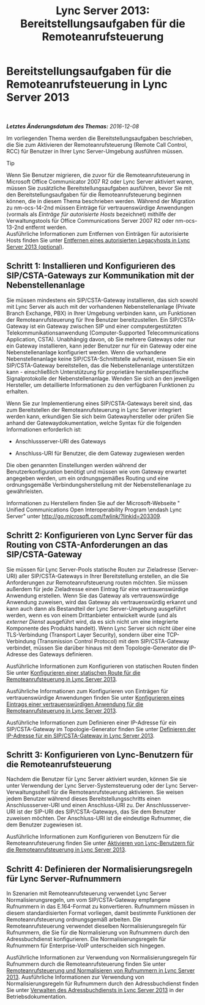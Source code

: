 ﻿---
title: 'Lync Server 2013: Bereitstellungsaufgaben für die Remoteanrufsteuerung'
TOCTitle: Bereitstellungsaufgaben für die Remoteanrufsteuerung
ms:assetid: 20218871-4f27-4611-9b7e-c0ca55908284
ms:mtpsurl: https://technet.microsoft.com/de-de/library/Gg558624(v=OCS.15)
ms:contentKeyID: 49293392
ms.date: 12/10/2016
mtps_version: v=OCS.15
ms.translationtype: HT
---

# Bereitstellungsaufgaben für die Remoteanrufsteuerung in Lync Server 2013

 

_**Letztes Änderungsdatum des Themas:** 2016-12-08_

Im vorliegenden Thema werden die Bereitstellungsaufgaben beschrieben, die Sie zum Aktivieren der Remoteanrufsteuerung (Remote Call Control, RCC) für Benutzer in Ihrer Lync Server-Umgebung ausführen müssen.


> [!TIP]
> Wenn Sie Benutzer migrieren, die zuvor für die Remoteanrufsteuerung in Microsoft Office Communicator 2007 R2 oder Lync Server aktiviert waren, müssen Sie zusätzliche Bereitstellungsaufgaben ausführen, bevor Sie mit den Bereitstellungsaufgaben für die Remoteanrufsteuerung beginnen können, die in diesem Thema beschrieben werden. Während der Migration zu nm-ocs-14-2nd müssen Einträge für vertrauenswürdige Anwendungen (vormals als <EM>Einträge für autorisierte Hosts</EM> bezeichnet) mithilfe der Verwaltungstools für Office Communications Server 2007 R2 oder nm-ocs-13-2nd entfernt werden.<BR>Ausführliche Informationen zum Entfernen von Einträgen für autorisierte Hosts finden Sie unter <A href="lync-server-2013-remove-a-legacy-authorized-host-optional.md">Entfernen eines autorisierten Legacyhosts in Lync Server 2013 (optional)</A>.



## Schritt 1: Installieren und Konfigurieren des SIP/CSTA-Gateways zur Kommunikation mit der Nebenstellenanlage

Sie müssen mindestens ein SIP/CSTA-Gateway installieren, das sich sowohl mit Lync Server als auch mit der vorhandenen Nebenstellenanlage (Private Branch Exchange, PBX) in Ihrer Umgebung verbinden kann, um Funktionen der Remoteanrufsteuerung für Ihre Benutzer bereitzustellen. Ein SIP/CSTA-Gateway ist ein Gateway zwischen SIP und einer computergestützten Telekommunikationsanwendung (Computer-Supported Telecommunications Application, CSTA). Unabhängig davon, ob Sie mehrere Gateways oder nur ein Gateway installieren, kann jeder Benutzer nur für ein Gateway oder eine Nebenstellenanlage konfiguriert werden. Wenn die vorhandene Nebenstellenanlage keine SIP/CSTA-Schnittstelle aufweist, müssen Sie ein SIP/CSTA-Gateway bereitstellen, das die Nebenstellenanlage unterstützen kann - einschließlich Unterstützung für proprietäre herstellerspezifische Signalprotokolle der Nebenstellenanlage. Wenden Sie sich an den jeweiligen Hersteller, um detaillierte Informationen zu den verfügbaren Funktionen zu erhalten.

Wenn Sie zur Implementierung eines SIP/CSTA-Gateways bereit sind, das zum Bereitstellen der Remoteanrufsteuerung in Lync Server integriert werden kann, erkundigen Sie sich beim Gatewayhersteller oder prüfen Sie anhand der Gatewaydokumentation, welche Syntax für die folgenden Informationen erforderlich ist:

  - Anschlussserver-URI des Gateways

  - Anschluss-URI für Benutzer, die dem Gateway zugewiesen werden

Die oben genannten Einstellungen werden während der Benutzerkonfiguration benötigt und müssen wie vom Gateway erwartet angegeben werden, um ein ordnungsgemäßes Routing und eine ordnungsgemäße Verbindungsherstellung mit der Nebenstellenanlage zu gewährleisten.

Informationen zu Herstellern finden Sie auf der Microsoft-Webseite " Unified Communications Open Interoperability Program \\endash Lync Server" unter <http://go.microsoft.com/fwlink/?linkid=203309>.

## Schritt 2: Konfigurieren von Lync Server für das Routing von CSTA-Anforderungen an das SIP/CSTA-Gateway

Sie müssen für Lync Server-Pools statische Routen zur Zieladresse (Server-URI) aller SIP/CSTA-Gateways in Ihrer Bereitstellung erstellen, an die Sie Anforderungen zur Remoteanrufsteuerung routen möchten. Sie müssen außerdem für jede Zieladresse einen Eintrag für eine vertrauenswürdige Anwendung erstellen. Wenn Sie das Gateway als vertrauenswürdige Anwendung zuweisen, wird das Gateway als vertrauenswürdig erkannt und kann auch dann als Bestandteil der Lync Server-Umgebung ausgeführt werden, wenn es von einem Drittanbieter entwickelt wurde (und als *externer Dienst* ausgeführt wird, da es sich nicht um eine integrierte Komponente des Produkts handelt). Wenn Lync Server sich nicht über eine TLS-Verbindung (Transport Layer Security), sondern über eine TCP-Verbindung (Transmission Control Protocol) mit dem SIP/CSTA-Gateway verbindet, müssen Sie darüber hinaus mit dem Topologie-Generator die IP-Adresse des Gateways definieren.

Ausführliche Informationen zum Konfigurieren von statischen Routen finden Sie unter [Konfigurieren einer statischen Route für die Remoteanrufsteuerung in Lync Server 2013](lync-server-2013-configure-a-static-route-for-remote-call-control.md).

Ausführliche Informationen zum Konfigurieren von Einträgen für vertrauenswürdige Anwendungen finden Sie unter [Konfigurieren eines Eintrags einer vertrauenswürdigen Anwendung für die Remoteanrufsteuerung in Lync Server 2013](lync-server-2013-configure-a-trusted-application-entry-for-remote-call-control.md).

Ausführliche Informationen zum Definieren einer IP-Adresse für ein SIP/CSTA-Gateway im Topologie-Generator finden Sie unter [Definieren der IP-Adresse für ein SIP/CSTA-Gateway in Lync Server 2013](lync-server-2013-define-a-sip-csta-gateway-ip-address.md).

## Schritt 3: Konfigurieren von Lync-Benutzern für die Remoteanrufsteuerung

Nachdem die Benutzer für Lync Server aktiviert wurden, können Sie sie unter Verwendung der Lync Server-Systemsteuerung oder der Lync Server-Verwaltungsshell für die Remoteanrufsteuerung aktivieren. Sie weisen jedem Benutzer während dieses Bereitstellungsschritts einen Anschlussserver-URI und einen Anschluss-URI zu. Der Anschlussserver-URI ist der SIP-URI des SIP/CSTA-Gateways, das Sie dem Benutzer zuweisen möchten. Der Anschluss-URI ist die eindeutige Rufnummer, die dem Benutzer zugewiesen ist.

Ausführliche Informationen zum Konfigurieren von Benutzern für die Remoteanrufsteuerung finden Sie unter [Aktivieren von Lync-Benutzern für die Remoteanrufsteuerung in Lync Server 2013](lync-server-2013-enable-lync-users-for-remote-call-control.md).

## Schritt 4: Definieren der Normalisierungsregeln für Lync Server-Rufnummern

In Szenarien mit Remoteanrufsteuerung verwendet Lync Server Normalisierungsregeln, um vom SIP/CSTA-Gateway empfangene Rufnummern in das E.164-Format zu konvertieren. Rufnummern müssen in diesem standardisierten Format vorliegen, damit bestimmte Funktionen der Remoteanrufsteuerung ordnungsgemäß arbeiten. Die Remoteanrufsteuerung verwendet dieselben Normalisierungsregeln für Rufnummern, die Sie für die Normalisierung von Rufnummern durch den Adressbuchdienst konfigurieren. Die Normalisierungsregeln für Rufnummern für Enterprise-VoIP unterscheiden sich hingegen.

Ausführliche Informationen zur Verwendung von Normalisierungsregeln für Rufnummern durch die Remoteanrufsteuerung finden Sie unter [Remoteanrufsteuerung und Normalisieren von Rufnummern in Lync Server 2013](lync-server-2013-remote-call-control-and-phone-number-normalization.md). Ausführliche Informationen zur Verwendung von Normalisierungsregeln für Rufnummern durch den Adressbuchdienst finden Sie unter [Verwalten des Adressbuchdiensts in Lync Server 2013](lync-server-2013-administering-the-address-book-service.md) in der Betriebsdokumentation.

